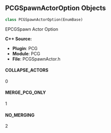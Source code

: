 ## PCGSpawnActorOption Objects

```python
class PCGSpawnActorOption(EnumBase)
```

EPCGSpawn Actor Option

**C++ Source:**

- **Plugin**: PCG
- **Module**: PCG
- **File**: PCGSpawnActor.h

<a id="unreal.PCGSpawnActorOption.COLLAPSE_ACTORS"></a>

#### COLLAPSE_ACTORS

0

<a id="unreal.PCGSpawnActorOption.MERGE_PCG_ONLY"></a>

#### MERGE_PCG_ONLY

1

<a id="unreal.PCGSpawnActorOption.NO_MERGING"></a>

#### NO_MERGING

2

<a id="unreal.PCGSpawnActorGenerationTrigger"></a>